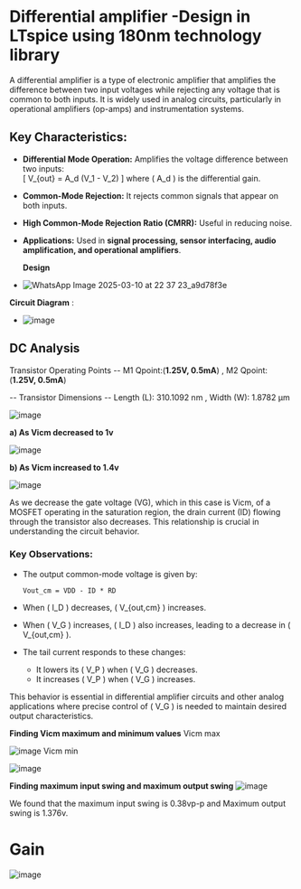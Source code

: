 # Differential amplifier -Design in LTspice using 180nm technology library


A differential amplifier is a type of electronic amplifier that amplifies the difference between two input voltages while rejecting any voltage that is common to both inputs. It is widely used in analog circuits, particularly in operational amplifiers (op-amps) and instrumentation systems.



## Key Characteristics:
- **Differential Mode Operation:** Amplifies the voltage difference between two inputs:  
  \[
  V_{out} = A_d (V_1 - V_2)
  \]
  where \( A_d \) is the differential gain.
- **Common-Mode Rejection:** It rejects common signals that appear on both inputs.
- **High Common-Mode Rejection Ratio (CMRR):** Useful in reducing noise.
- **Applications:** Used in **signal processing, sensor interfacing, audio amplification, and operational amplifiers**.



  **Design**
- ![WhatsApp Image 2025-03-10 at 22 37 23_a9d78f3e](https://github.com/user-attachments/assets/6f3a7197-72b1-46cd-8da1-8bff15f8f4d9)



**Circuit Diagram** :

- ![image](https://github.com/user-attachments/assets/99956fef-0035-4fb3-b6ed-3ab4fb55d398)




## DC Analysis

Transistor Operating Points --
M1 Qpoint:(**1.25V, 0.5mA**)  ,
M2 Qpoint: (**1.25V, 0.5mA**)

-- Transistor Dimensions --
Length  (L):  310.1092 nm  ,
Width   (W):  1.8782 µm
  


![image](https://github.com/user-attachments/assets/ce44d17d-b1b8-43e4-ab90-3e18e990eb3f)










 **a) As Vicm decreased to 1v**

![image](https://github.com/user-attachments/assets/3cc0c64c-5cb6-4070-a295-3969c69b5532)

**b) As Vicm increased to 1.4v**

![image](https://github.com/user-attachments/assets/8b5b486f-1617-400d-805f-deb1401c2227)

As we decrease the gate voltage (VG), which in this case is Vicm, of a MOSFET operating in the saturation region, the drain current (ID) flowing through the transistor also decreases. This relationship is crucial in understanding the circuit behavior.



### Key Observations:
- The output common-mode voltage is given by:
  
  ```
  Vout_cm = VDD - ID * RD
  ```
  
- When \( I_D \) decreases, \( V_{out,cm} \) increases.
- When \( V_G \) increases, \( I_D \) also increases, leading to a decrease in \( V_{out,cm} \).
- The tail current responds to these changes:
  - It lowers its \( V_P \) when \( V_G \) decreases.
  - It increases \( V_P \) when \( V_G \) increases.

This behavior is essential in differential amplifier circuits and other analog applications where precise control of \( V_G \) is needed to maintain desired output characteristics.



**Finding Vicm maximum and minimum values**
Vicm max

![image](https://github.com/user-attachments/assets/66d00bfc-0119-4e35-b71d-cfcd5431eb4c)
Vicm min

![image](https://github.com/user-attachments/assets/4547f12b-c0cc-4a7d-a65d-20630d086f4c)

**Finding maximum input swing and maximum output swing**
![image](https://github.com/user-attachments/assets/80f2e143-1f32-4bb3-b083-edf07fac2304)



We found that the maximum input swing is 0.38vp-p and Maximum output swing is 1.376v.





# Gain

![image](https://github.com/user-attachments/assets/3483f9a6-87e5-4c67-a91f-606bdc926fec)








